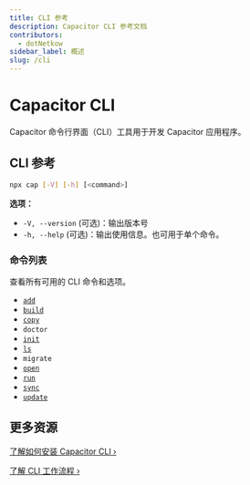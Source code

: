```yaml
---
title: CLI 参考
description: Capacitor CLI 参考文档
contributors:
  - dotNetkow
sidebar_label: 概述
slug: /cli
---
```


# Capacitor CLI

Capacitor 命令行界面（CLI）工具用于开发 Capacitor 应用程序。

## CLI 参考

```bash
npx cap [-V] [-h] [<command>]
```

<strong>选项：</strong>

- `-V, --version` (可选)：输出版本号
- `-h, --help` (可选)：输出使用信息。也可用于单个命令。

### 命令列表

查看所有可用的 CLI 命令和选项。

- [`add`](/cli/commands/add.md)
- [`build`](/cli/commands/build.md)
- [`copy`](/cli/commands/copy.md)
- `doctor`
- [`init`](/cli/commands/init.md)
- [`ls`](/cli/commands/ls.md)
- `migrate`
- [`open`](/cli/commands/open.md)
- [`run`](/cli/commands/run.md)
- [`sync`](/cli/commands/sync.md)
- [`update`](/cli/commands/update.md)

## 更多资源

[了解如何安装 Capacitor CLI &#8250;](/main/getting-started/installation.md)

[了解 CLI 工作流程 &#8250;](/main/basics/workflow.md)